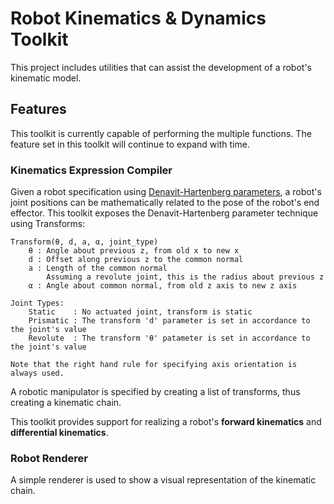 

# Robot Kinematics & Dynamics Toolkit

This project includes utilities that can assist the development of a robot's kinematic model.

## Features

This toolkit is currently capable of performing the multiple functions.
The feature set in this toolkit will continue to expand with time.

### Kinematics Expression Compiler

Given a robot specification using [Denavit-Hartenberg parameters](https://en.wikipedia.org/wiki/Denavit%E2%80%93Hartenberg_parameters),
a robot's joint positions can be mathematically related to the pose of the robot's end effector.
This toolkit exposes the Denavit-Hartenberg parameter technique using Transforms:

```
Transform(θ, d, a, α, joint_type)
    θ : Angle about previous z, from old x to new x
    d : Offset along previous z to the common normal
    a : Length of the common normal
        Assuming a revolute joint, this is the radius about previous z
    α : Angle about common normal, from old z axis to new z axis

Joint Types:
    Static    : No actuated joint, transform is static
    Prismatic : The transform 'd' parameter is set in accordance to the joint's value
    Revolute  : The transform 'θ' patameter is set in accordance to the joint's value

Note that the right hand rule for specifying axis orientation is always used.
```

A robotic manipulator is specified by creating a list of transforms, thus creating a kinematic chain.

This toolkit provides support for realizing a robot's **forward kinematics** and **differential kinematics**.

### Robot Renderer

A simple renderer is used to show a visual representation of the kinematic chain.


